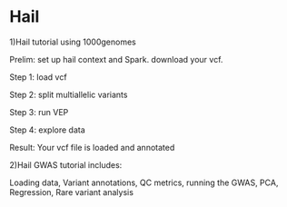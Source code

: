 # Hail
1)Hail tutorial using 1000genomes

Prelim: set up hail context and Spark. download your vcf. 

Step 1:
load vcf

Step 2:
split multiallelic variants


Step 3: 
run VEP

Step 4:
explore data

Result:
Your vcf file is loaded and annotated


2)Hail GWAS tutorial includes:


Loading data,
Variant annotations,
QC metrics,
running the GWAS,
PCA,
Regression,
Rare variant analysis
